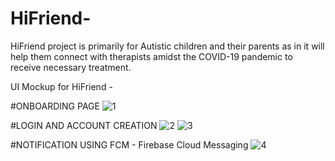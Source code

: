 # HiFriend-

HiFriend project is primarily for Autistic children and their parents as in it will help them connect 
with therapists amidst the COVID-19 pandemic to
receive necessary treatment. 

UI Mockup for HiFriend -

#ONBOARDING PAGE
![1](https://github.com/user-attachments/assets/7216dd73-90cf-423d-9ca0-b5ba6cdec05d)

#LOGIN AND ACCOUNT CREATION 
![2](https://github.com/user-attachments/assets/d05a5215-901d-4b59-b6ae-45ee54ca28ec) ![3](https://github.com/user-attachments/assets/df35f6b8-2036-4f8c-bad1-23947b862866)

#NOTIFICATION USING FCM - Firebase Cloud Messaging
![4](https://github.com/user-attachments/assets/d404007b-6836-47ac-ac01-c760efab9d6d)


